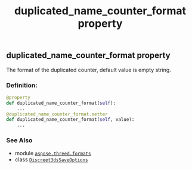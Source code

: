 ﻿---
title: duplicated_name_counter_format property
second_title: Aspose.3D for Python via .NET API References
description: 
type: docs
weight: 40
url: /aspose.threed.formats/discreet3dssaveoptions/duplicated_name_counter_format/
is_root: false
---

## duplicated_name_counter_format property


The format of the duplicated counter, default value is empty string.
### Definition:
```python
@property
def duplicated_name_counter_format(self):
    ...
@duplicated_name_counter_format.setter
def duplicated_name_counter_format(self, value):
    ...
```

### See Also
* module [`aspose.threed.formats`](../../)
* class [`Discreet3dsSaveOptions`](/3d/python-net/aspose.threed.formats/discreet3dssaveoptions)
